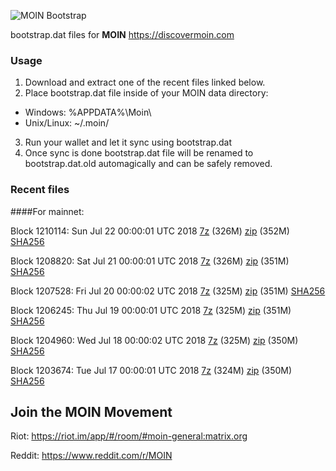 ![MOIN Bootstrap](https://i.imgur.com/KjM1jMp.jpg)

bootstrap.dat files for **MOIN** https://discovermoin.com

### Usage

1. Download and extract one of the recent files linked below.
2. Place bootstrap.dat file inside of your MOIN data directory:
 - Windows: %APPDATA%\Moin\
 - Unix/Linux: ~/.moin/
3. Run your wallet and let it sync using bootstrap.dat
4. Once sync is done bootstrap.dat file will be renamed to bootstrap.dat.old automagically and can be safely removed.


### Recent files

####For mainnet:

Block 1210114: Sun Jul 22 00:00:01 UTC 2018 [7z](https://transfer.sh/UEP1I/bootstrap.dat.20180722.7z) (326M) [zip](https://transfer.sh/AvHmc/bootstrap.dat.20180722.zip) (352M) [SHA256](https://transfer.sh/K8aQc/sha256.txt)

Block 1208820: Sat Jul 21 00:00:01 UTC 2018 [7z](https://transfer.sh/VDyJ3/bootstrap.dat.20180721.7z) (326M) [zip](https://transfer.sh/t4oGO/bootstrap.dat.20180721.zip) (351M) [SHA256](https://transfer.sh/QaxHq/sha256.txt)

Block 1207528: Fri Jul 20 00:00:02 UTC 2018 [7z](https://transfer.sh/16kqz1/bootstrap.dat.20180720.7z) (325M) [zip](https://transfer.sh/RiLll/bootstrap.dat.20180720.zip) (351M) [SHA256](https://transfer.sh/Y8W8R/sha256.txt)

Block 1206245: Thu Jul 19 00:00:01 UTC 2018 [7z](https://transfer.sh/mFvex/bootstrap.dat.20180719.7z) (325M) [zip](https://transfer.sh/2WDKj/bootstrap.dat.20180719.zip) (351M) [SHA256](https://transfer.sh/13jEjf/sha256.txt)

Block 1204960: Wed Jul 18 00:00:02 UTC 2018 [7z](https://transfer.sh/TSuwJ/bootstrap.dat.20180718.7z) (325M) [zip](https://transfer.sh/pXncs/bootstrap.dat.20180718.zip) (350M) [SHA256](https://transfer.sh/3LkIO/sha256.txt)

Block 1203674: Tue Jul 17 00:00:01 UTC 2018 [7z]() (324M) [zip]() (350M) [SHA256]()

## Join the MOIN Movement

Riot: https://riot.im/app/#/room/#moin-general:matrix.org

Reddit: https://www.reddit.com/r/MOIN
